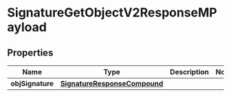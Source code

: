 

# SignatureGetObjectV2ResponseMPayload

## Properties

Name | Type | Description | Notes
------------ | ------------- | ------------- | -------------
**objSignature** | [**SignatureResponseCompound**](SignatureResponseCompound.md) |  | 




